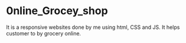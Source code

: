 # 0nline_Grocey_shop
It is a responsive websites done by me using html, CSS and JS. It helps customer to by grocery online.
